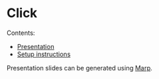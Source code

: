# Click

Contents:

* [Presentation](./presentation.md)
* [Setup instructions](./setup.md)

Presentation slides can be generated using [Marp](https://marp.app/).
